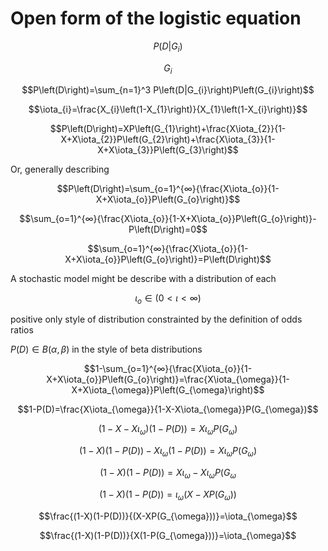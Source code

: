 # Open form of the logistic equation

$$P\left(D|G_{i}\right)$$ 

$$G_{i}$$

$$P\left(D\right)=\sum_{n=1}^3 P\left(D|G_{i}\right)P\left(G_{i}\right)$$

$$\iota_{i}=\frac{X_{i}\left(1-X_{1}\right)}{X_{1}\left(1-X_{i}\right)}$$

$$P\left(D\right)=XP\left(G_{1}\right)+\frac{X\iota_{2}}{1-X+X\iota_{2}}P\left(G_{2}\right)+\frac{X\iota_{3}}{1-X+X\iota_{3}}P\left(G_{3}\right)$$

Or, generally describing

$$P\left(D\right)=\sum_{o=1}^{∞}{\frac{X\iota_{o}}{1-X+X\iota_{o}}P\left(G_{o}\right)}$$

$$\sum_{o=1}^{∞}{\frac{X\iota_{o}}{1-X+X\iota_{o}}P\left(G_{o}\right)}-P\left(D\right)=0$$

$$\sum_{o=1}^{∞}{\frac{X\iota_{o}}{1-X+X\iota_{o}}P\left(G_{o}\right)}=P\left(D\right)$$

A stochastic model might be describe with a distribution of each 

$$\iota_{o} \in \left(0\lt \iota\lt ∞ \right)$$

positive only style of distribution constrainted by the definition of odds ratios

$P\left(D\right)\in B\left(\alpha,\beta\right)$ in the style of beta distributions

$$1-\sum_{o=1}^{∞}{\frac{X\iota_{o}}{1-X+X\iota_{o}}P\left(G_{o}\right)}=\frac{X\iota_{\omega}}{1-X+X\iota_{\omega}}P\left(G_{\omega}\right)$$

$$1-P(D)=\frac{X\iota_{\omega}}{1-X-X\iota_{\omega}}P(G_{\omega})$$

$$(1-X-X\iota_{\omega})(1-P(D))=X\iota_{\omega}P(G_{\omega})$$

$$(1-X)(1-P(D))-X\iota_{\omega}(1-P(D))=X\iota_{\omega}P(G_{\omega})$$

$$(1-X)(1-P(D))=X\iota_{\omega}-X\iota_{\omega}P(G_{\omega}$$

$$(1-X)(1-P(D))=\iota_{\omega}(X-XP(G_{\omega}))$$

$$\frac{(1-X)(1-P(D))}{(X-XP(G_{\omega}))}=\iota_{\omega}$$

$$\frac{(1-X)(1-P(D))}{X(1-P(G_{\omega}))}=\iota_{\omega}$$
